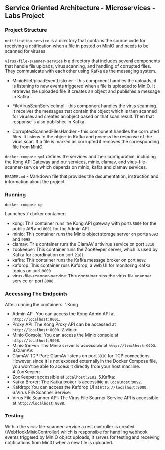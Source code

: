 ## Service Oriented Architecture - Microservices - Labs Project

### Project Structure

`notification-service` is a  directory that contains the source code for receiving a notification when a file in posted on MinIO and needs to be scanned for viruses

`virus-file-scanner-service` is a directory that includes several components that handle file uploads, virus scanning, and handling of corrupted files. They communicate with each other using Kafka as the messaging system.

* MinioFileUploadEventListener - this component handles the uploads, it is listening to new events triggered when a file is uploaded to MinIO. It retrieves the uploaded file, it creates an object and publishes a message in Kafka.

* FileVirusScanServiceImpl - this component handles the virus scanning. It receives the messages that contain the object which is then scanned for viruses and creates an object based on that scan result. Then that response is also published in Kafka

* CorruptedScannedFilesHandler - this component handles the corrupted files. It listens to the object in Kafka and process the response of the virus scan. If a file is marked as corrupted it removes the corresponding file from MinIO.

`docker-compose.yml`  defines the services and their configuration, including the Kong API Gateway and our services, minio, clamav, and virus-file-scanner-service which depends on minio, kafka and clamav services.

`README.md` - Markdown file that provides the documentation, instruction and information about the project.

### Running

`docker compose up`

Launches 7 docker containers
* kong: This container runs the Kong API gateway with ports `8000` for the public API and `8001` for the Admin API
* minio: This container runs the Minio object storage server on ports `9093` and `9098`
* clamav: This container runs the ClamAV antivirus service on port `3310`
* zookeeper: This container runs the ZooKeeper server, which is used by Kafka for coordination on port `2181`
* kafka: This container runs the Kafka message broker on port `9092`
* kafdrop: This container runs Kafdrop, a web UI for monitoring Kafka topics on port `9000`
* virus-file-scanner-service: This container runs the virus file scanner service on port `8088`


### Accessing The Endpoints

After running the containers:
1.Kong
* Admin API: You can access the Kong Admin API at `http://localhost:8001`.
* Proxy API: The Kong Proxy API can be accessed at `http://localhost:8000`.
2.Minio:
* Minio Console: You can access the Minio console at `http://localhost:9098`.
* Minio Server: The Minio server is accessible at `http://localhost:9093`.
3.ClamAV:
* ClamAV TCP Port: ClamAV listens on port `3310` for TCP connections. However, since it is not exposed externally in the Docker Compose file, you won't be 	able to access it directly from your host machine.
4.ZooKeeper:
* ZooKeeper: accessible at `localhost:2181`.
5.Kafka:
* Kafka Broker: The Kafka broker is accessible at `localhost:9092`.
* Kafdrop: You can access the Kafdrop UI at `http://localhost:9000`.
6.Virus File Scanner Service:
* Virus File Scanner API: The Virus File Scanner Service API is accessible at `http://localhost:8088`.

### Testing

Within the virus-file-scanner-service a rest controller is created (WebHookMinioController) which is responsible for handling webhook events triggered by MinIO object uploads, it serves for testing and receiving notifications from MinIO when  a new file is uploaded.


